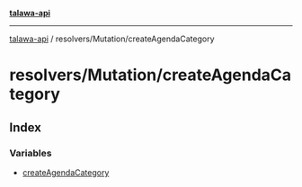 [**talawa-api**](../../../README.md)

***

[talawa-api](../../../modules.md) / resolvers/Mutation/createAgendaCategory

# resolvers/Mutation/createAgendaCategory

## Index

### Variables

- [createAgendaCategory](variables/createAgendaCategory.md)
